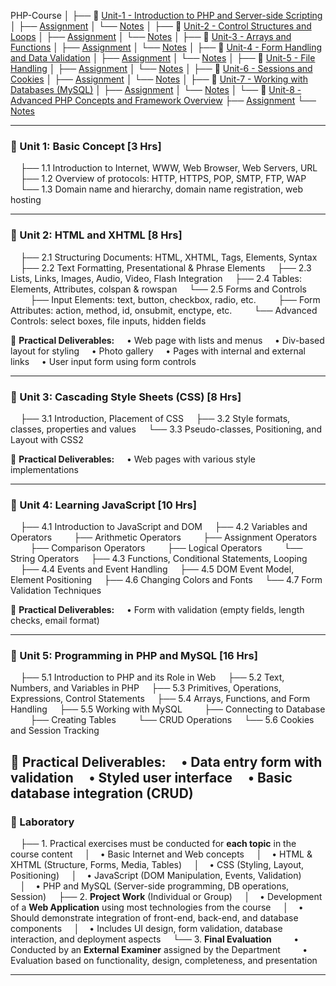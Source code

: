 

PHP-Course
│
├── 📁 [Unit-1 - Introduction to PHP and Server-side Scripting](Unit-1)
│   ├── [Assignment](Unit-1/Assignment/assignment-1.md)
│   └── [Notes](Unit-1/Notes/Notes.md)
│
├── 📁 [Unit-2 - Control Structures and Loops](Unit-2)
│   ├── [Assignment](Unit-2/Assignment/assignment-2.md)
│   └── [Notes](Unit-2/Notes/Notes.md)
│
├── 📁 [Unit-3 - Arrays and Functions](Unit-3)
│   ├── [Assignment](Unit-3/Assignment/assignment-3.md)
│   └── [Notes](Unit-3/Notes/Notes.md)
│
├── 📁 [Unit-4 - Form Handling and Data Validation](Unit-4)
│   ├── [Assignment](Unit-4/Assignment/assignment-4.md)
│   └── [Notes](Unit-4/Notes/Notes.md)
│
├── 📁 [Unit-5 - File Handling](Unit-5)
│   ├── [Assignment](Unit-5/Assignment/assignment-5.md)
│   └── [Notes](Unit-5/Notes/Notes.md)
│
├── 📁 [Unit-6 - Sessions and Cookies](Unit-6)
│   ├── [Assignment](Unit-6/Assignment/assignment-6.md)
│   └── [Notes](Unit-6/Notes/Notes.md)
│
├── 📁 [Unit-7 - Working with Databases (MySQL)](Unit-7)
│   ├── [Assignment](Unit-7/Assignment/assignment-7.md)
│   └── [Notes](Unit-7/Notes/Notes.md)
│
└── 📁 [Unit-8 - Advanced PHP Concepts and Framework Overview](Unit-8)
    ├── [Assignment](Unit-8/Assignment/assignment-8.md)
    └── [Notes](Unit-8/Notes/Notes.md)

---

### 📁 Unit 1: Basic Concept \[3 Hrs]

    ├── 1.1 Introduction to Internet, WWW, Web Browser, Web Servers, URL
    ├── 1.2 Overview of protocols: HTTP, HTTPS, POP, SMTP, FTP, WAP
    └── 1.3 Domain name and hierarchy, domain name registration, web hosting

---

### 📁 Unit 2: HTML and XHTML \[8 Hrs]

    ├── 2.1 Structuring Documents: HTML, XHTML, Tags, Elements, Syntax
    ├── 2.2 Text Formatting, Presentational & Phrase Elements
    ├── 2.3 Lists, Links, Images, Audio, Video, Flash Integration
    ├── 2.4 Tables: Elements, Attributes, colspan & rowspan
    └── 2.5 Forms and Controls
        ├── Input Elements: text, button, checkbox, radio, etc.
        ├── Form Attributes: action, method, id, onsubmit, enctype, etc.
        └── Advanced Controls: select boxes, file inputs, hidden fields

📝 **Practical Deliverables:**
    • Web page with lists and menus
    • Div-based layout for styling
    • Photo gallery
    • Pages with internal and external links
    • User input form using form controls

---

### 📁 Unit 3: Cascading Style Sheets (CSS) \[8 Hrs]

    ├── 3.1 Introduction, Placement of CSS
    ├── 3.2 Style formats, classes, properties and values
    └── 3.3 Pseudo-classes, Positioning, and Layout with CSS2

📝 **Practical Deliverables:**
    • Web pages with various style implementations

---

### 📁 Unit 4: Learning JavaScript \[10 Hrs]

    ├── 4.1 Introduction to JavaScript and DOM
    ├── 4.2 Variables and Operators
        ├── Arithmetic Operators
        ├── Assignment Operators
        ├── Comparison Operators
        ├── Logical Operators
        └── String Operators
    ├── 4.3 Functions, Conditional Statements, Looping
    ├── 4.4 Events and Event Handling
    ├── 4.5 DOM Event Model, Element Positioning
    ├── 4.6 Changing Colors and Fonts
    └── 4.7 Form Validation Techniques

📝 **Practical Deliverables:**
    • Form with validation (empty fields, length checks, email format)

---

### 📁 Unit 5: Programming in PHP and MySQL \[16 Hrs]

    ├── 5.1 Introduction to PHP and its Role in Web
    ├── 5.2 Text, Numbers, and Variables in PHP
    ├── 5.3 Primitives, Operations, Expressions, Control Statements
    ├── 5.4 Arrays, Functions, and Form Handling
    ├── 5.5 Working with MySQL
        ├── Connecting to Database
        ├── Creating Tables
        └── CRUD Operations
    └── 5.6 Cookies and Session Tracking

📝 **Practical Deliverables:**
    • Data entry form with validation
    • Styled user interface
    • Basic database integration (CRUD)
--- 
### 🧪 Laboratory

    ├── 1. Practical exercises must be conducted for **each topic** in the course content
    │    • Basic Internet and Web concepts
    │    • HTML & XHTML (Structure, Forms, Media, Tables)
    │    • CSS (Styling, Layout, Positioning)
    │    • JavaScript (DOM Manipulation, Events, Validation)
    │    • PHP and MySQL (Server-side programming, DB operations, Session)
    ├── 2. **Project Work** (Individual or Group)
    │    • Development of a **Web Application** using most technologies from the course
    │    • Should demonstrate integration of front-end, back-end, and database components
    │    • Includes UI design, form validation, database interaction, and deployment aspects
    └── 3. **Final Evaluation**
        • Conducted by an **External Examiner** assigned by the Department
        • Evaluation based on functionality, design, completeness, and presentation

---
